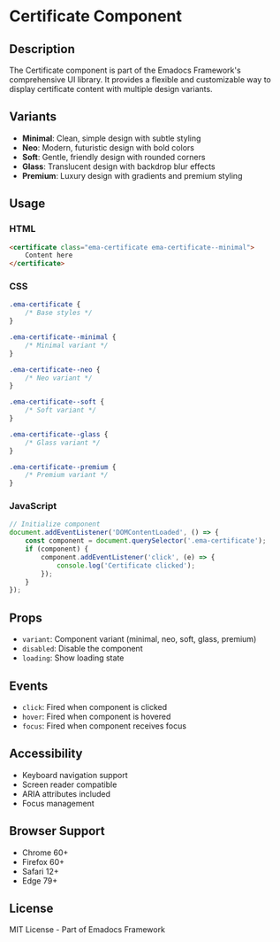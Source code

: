 # Certificate Component

## Description
The Certificate component is part of the Emadocs Framework's comprehensive UI library. It provides a flexible and customizable way to display certificate content with multiple design variants.

## Variants
- **Minimal**: Clean, simple design with subtle styling
- **Neo**: Modern, futuristic design with bold colors
- **Soft**: Gentle, friendly design with rounded corners
- **Glass**: Translucent design with backdrop blur effects
- **Premium**: Luxury design with gradients and premium styling

## Usage

### HTML
```html
<certificate class="ema-certificate ema-certificate--minimal">
    Content here
</certificate>
```

### CSS
```css
.ema-certificate {
    /* Base styles */
}

.ema-certificate--minimal {
    /* Minimal variant */
}

.ema-certificate--neo {
    /* Neo variant */
}

.ema-certificate--soft {
    /* Soft variant */
}

.ema-certificate--glass {
    /* Glass variant */
}

.ema-certificate--premium {
    /* Premium variant */
}
```

### JavaScript
```javascript
// Initialize component
document.addEventListener('DOMContentLoaded', () => {
    const component = document.querySelector('.ema-certificate');
    if (component) {
        component.addEventListener('click', (e) => {
            console.log('Certificate clicked');
        });
    }
});
```

## Props
- `variant`: Component variant (minimal, neo, soft, glass, premium)
- `disabled`: Disable the component
- `loading`: Show loading state

## Events
- `click`: Fired when component is clicked
- `hover`: Fired when component is hovered
- `focus`: Fired when component receives focus

## Accessibility
- Keyboard navigation support
- Screen reader compatible
- ARIA attributes included
- Focus management

## Browser Support
- Chrome 60+
- Firefox 60+
- Safari 12+
- Edge 79+

## License
MIT License - Part of Emadocs Framework
